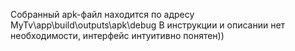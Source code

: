 Собранный apk-файл находится по адресу MyTv\app\build\outputs\apk\debug
В инструкции и описании нет необходимости, интерфейс интуитивно понятен))
